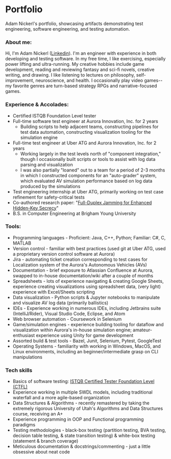 # Portfolio
Adam Nickerl's portfolio, showcasing artifacts demonstrating test engineering, software engineering, and testing automation.

### About me:
Hi, I'm Adam Nickerl ([Linkedin](https://www.linkedin.com/in/adam-nickerl-480b15168/)). I'm an engineer with experience in both developing and testing software. In my free time, I like exercising, especially power lifting and ultra-running. My creative hobbies include game development, reading and reviewing fantasy and sci-fi novels, creative writing, and drawing. I like listening to lectures on philosophy, self-improvement, neuroscience, and health. I occasionally play video games--my favorite genres are turn-based strategy RPGs and narrative-focused games.

### Experience & Accolades:

* Certified ISTQB Foundation Level tester
* Full-time software test engineer at Aurora Innovation, Inc. for 2 years
  * Building scripts to help adjacent teams, constructing pipelines for test data automation, constructing visualization tooling for the simulation engine
* Full-time test engineer at Uber ATG and Aurora Innovation, Inc. for 2 years
  * Working largely in the test levels north of "component integration," though I occasionally built scripts or tools to assist with log data parsing and visualization
  * I was also partially "loaned" out to a team for a period of 2-3 months in which I constructed components for an "auto-grader" system, which evaluated AV simulation performance based on log data produced by the simulations
* Test engineering internship at Uber ATG, primarily working on test case refinement for safety-critical tests
* Co-authored research paper: "[Full-Duplex Jamming for Enhanced Hidden-Key Secrecy](https://ieeexplore.ieee.org/abstract/document/8761586)"
* B.S. in Computer Engineering at Brigham Young University

### Tools:
* Programming languages - Proficient: Java, C++, Python; Familiar: C#, C, MATLAB
* Version control - familiar with best practices (used git at Uber ATG, used a proprietary version control software at Aurora)
* Jira - automating ticket creation corresponding to test cases for Localization system of the Aurora's Autonomous Vehicles (AVs)
* Documentation - brief exposure to Atlassian Confluence at Aurora, swapped to in-house documentation/wiki after a couple of months
* Spreadsheets - lots of experience navigating & creating Google Sheets, experience creating visualizations using spreadsheet data, (very light) experience with Excel/Sheets scripting
* Data visualization - Python scripts & Jupyter notebooks to manipulate and visualize AV log data (primarily ballistics)
* IDEs - Experience working in numerous IDEs, including Jetbrains suite (IntelliJ/Rider), Visual Studio Code, Eclipse, and Atom
* Web browser automation - Coursework in Selenium
* Game/simulation engines - experience building tooling for dataflow and visualization within Aurora's in-house simulation engine; amateur-enthusiast experience using Unity for game development
* Assorted build & test tools - Bazel, Junit, Selenium, Pytest, GoogleTest
* Operating Systems - familiarity with working in Windows, MacOS, and Linux environments, including an beginner/intermediate grasp on CLI manipulations

### Tech skills
* Basics of software testing: [ISTQB Certified Tester Foundation Level (CTFL)](https://www.istqb.org/certifications/certified-tester-foundation-level)
* Experience working in multiple SWDL models, including traditional waterfall and a more agile-based organization
* Data Structures & Algorithms - recently remastered by taking the extremely rigorous University of Utah's Algorithms and Data Structures course, receiving an A+
* Experience programming in OOP and Functional programming paradigms
* Testing methodologies - black-box testing (partition testing, BVA testing, decision table testing, & state transition testing) & white-box testing (statement & branch coverage)
* Meticulous documentation & docstrings/commenting - just a little obsessive about neat code

